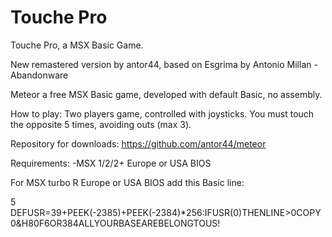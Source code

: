 # Touche Pro
Touche Pro, a MSX Basic Game.

New remastered version by antor44, based on Esgrima by Antonio Millan - Abandonware

Meteor a free MSX Basic game, developed with default Basic, no assembly. 

How to play: Two players game, controlled with joysticks. You must touch the opposite 5 times, avoiding outs (max 3).


Repository for downloads:
https://github.com/antor44/meteor

Requirements:
-MSX 1/2/2+ Europe or USA BIOS

For MSX turbo R Europe or USA BIOS add this Basic line:

5 DEFUSR=39+PEEK(-2385)+PEEK(-2384)*256:IFUSR(0)THENLINE>0COPY0&H80F6OR384ALLYOURBASEAREBELONGTOUS!
